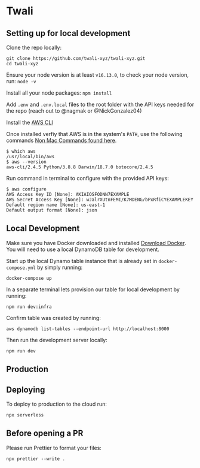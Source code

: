 # **Twali** &nbsp;

## **Setting up for local development** &nbsp;

Clone the repo locally: &nbsp;

```
git clone https://github.com/twali-xyz/twali-xyz.git
cd twali-xyz
```

Ensure your node version is at least `v16.13.0`, to check your node version, run: `node -v` &nbsp;

Install all your node packages: `npm install` &nbsp;

Add `.env` and `.env.local` files to the root folder with the API keys needed for the repo (reach out to @nagmak or @NickGonzalez04) &nbsp;

Install the [AWS CLI](https://docs.aws.amazon.com/cli/latest/userguide/getting-started-install.html)

Once installed verfiy that AWS is in the system's `PATH`, use the following commands [Non Mac Commands found here](https://docs.aws.amazon.com/cli/latest/userguide/getting-started-install.html).

```
$ which aws
/usr/local/bin/aws 
$ aws --version
aws-cli/2.4.5 Python/3.8.8 Darwin/18.7.0 botocore/2.4.5
```

Run command in terminal to configure with the provided API keys: &nbsp;  

``` 
$ aws configure
AWS Access Key ID [None]: AKIAIOSFODNN7EXAMPLE
AWS Secret Access Key [None]: wJalrXUtnFEMI/K7MDENG/bPxRfiCYEXAMPLEKEY
Default region name [None]: us-east-1
Default output format [None]: json
```

## **Local Development** &nbsp; 

Make sure you have Docker downloaded and installed [Download Docker](https://www.docker.com/products/docker-desktop). You will need to use a local DynamoDB table for development.

Start up the local Dynamo table instance that is already set in `docker-compose.yml` by simply running: &nbsp;  
```
docker-compose up
```
In a separate terminal lets provision our table for local development by running: &nbsp;  
```
npm run dev:infra
```

Confirm table was created by running: &nbsp;
```
aws dynamodb list-tables --endpoint-url http://localhost:8000
```

Then run the development server locally: &nbsp;  
```
npm run dev
```

## **Production** &nbsp;

## ****Deploying**** &nbsp;

To deploy to production to the cloud run:
```
npx serverless
```

## **Before opening a PR** &nbsp;
Please run Prettier to format your files:

```
npx prettier --write .
```
